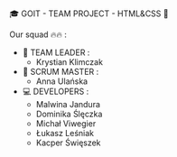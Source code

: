 🎓 GOIT - TEAM PROJECT - HTML&CSS 🚀

Our squad 🔥🔥 :
- 👑 TEAM LEADER : 
  - Krystian Klimczak
- 💬 SCRUM MASTER :
  - Anna Ulańska
- 💻 DEVELOPERS : 
  - Malwina Jandura
  - Dominika Ślęczka
  - Michał Viwegier
  - Łukasz Leśniak
  - Kacper Święszek
    
